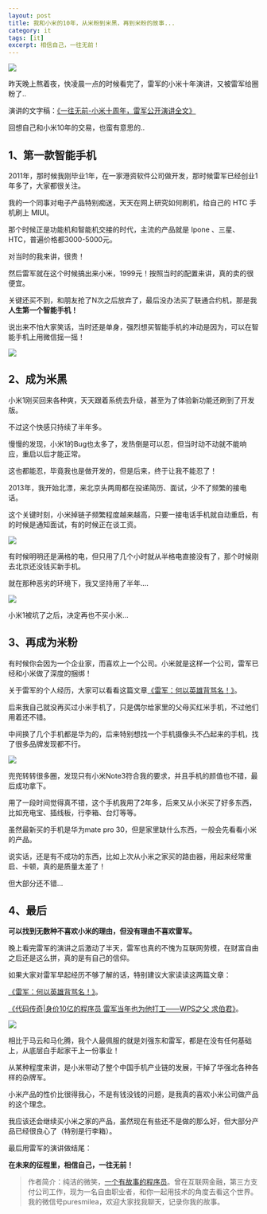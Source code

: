 ```yaml
---
layout: post
title: 我和小米的10年，从米粉到米黑，再到米粉的故事...
category: it
tags: [it]
excerpt: 相信自己，一往无前！
---
```


![](http://favorites.ren/assets/images/2020/it/mifen/mifen01.jpg) 

昨天晚上熬着夜，快凌晨一点的时候看完了，雷军的小米十年演讲，又被雷军给圈粉了..


演讲的文字稿：[《一往无前-小米十周年，雷军公开演讲全文》](https://mp.weixin.qq.com/s/_Nen4i7GuKoxJDdQpMjACg)

回想自己和小米10年的交易，也蛮有意思的..

## 1、第一款智能手机

2011年，那时候我刚毕业1年，在一家港资软件公司做开发，那时候雷军已经创业1年多了，大家都很关注。

我的一个同事对电子产品特别痴迷，天天在网上研究如何刷机，给自己的 HTC 手机刷上 MIUI。

那个时候正是功能机和智能机交接的时代，主流的产品就是 Ipone 、三星、HTC，普遍价格都3000-5000元。

对当时的我来讲，很贵！

然后雷军就在这个时候搞出来小米，1999元！按照当时的配置来讲，真的卖的很便宜。

关键还买不到，和朋友抢了N次之后放弃了，最后没办法买了联通合约机，那是我**人生第一个智能手机！**

说出来不怕大家笑话，当时还是单身，强烈想买智能手机的冲动是因为，可以在智能手机上用微信摇一摇！

![](http://favorites.ren/assets/images/2020/it/mifen/mifen02.jpg)  

## 2、成为米黑

小米1刚买回来各种爽，天天跟着系统去升级，甚至为了体验新功能还刷到了开发版。

不过这个快感只持续了半年多。

慢慢的发现，小米1的Bug也太多了，发热倒是可以忍，但当时动不动就不能响应，重启以后才能正常。

这也都能忍，毕竟我也是做开发的，但是后来，终于让我不能忍了！

2013年，我开始北漂，来北京头两周都在投递简历、面试，少不了频繁的接电话。

这个关键时刻，小米掉链子频繁程度越来越高，只要一接电话手机就自动重启，有的时候是通知面试，有的时候正在谈工资。

![](http://favorites.ren/assets/images/2020/it/mifen/mifen03.jpg) 

有时候明明还是满格的电，但只用了几个小时就从半格电直接没有了，那个时候刚去北京还没钱买新手机。

就在那种恶劣的环境下，我又坚持用了半年....

![](http://favorites.ren/assets/images/2020/it/mifen/mifen04.jpg) 

小米1被坑了之后，决定再也不买小米...

## 3、再成为米粉

有时候你会因为一个企业家，而喜欢上一个公司。小米就是这样一个公司，雷军已经和小米做了深度的捆绑！

关于雷军的个人经历，大家可以看看这篇文章[《雷军：何以英雄背骂名！》](https://mp.weixin.qq.com/s/m1LA3cnQpwmDf0UvMMNUYQ)。

后来我自己就没再买过小米手机了，只是偶尔给家里的父母买红米手机，不过他们用着还不错。

中间换了几个手机都是华为的，后来特别想找一个手机摄像头不凸起来的手机，找了很多品牌发现都不行。

![](http://favorites.ren/assets/images/2020/it/mifen/mifen05.jpg) 

兜兜转转很多圈，发现只有小米Note3符合我的要求，并且手机的颜值也不错，最后成功拿下。

用了一段时间觉得真不错，这个手机我用了2年多，后来又从小米买了好多东西，比如充电宝、插线板，行李箱、台灯等等。

虽然最新买的手机是华为mate pro 30，但是家里缺什么东西，一般会先看看小米的产品。

说实话，还是有不成功的东西，比如上次从小米之家买的路由器，用起来经常重启、卡顿，真的是质量太差了！

但大部分还不错...

## 4、最后

**可以找到无数种不喜欢小米的理由，但没有理由不喜欢雷军。**

晚上看完雷军的演讲之后激动了半天，雷军也真的不愧为互联网劳模，在财富自由之后还是这么拼，真的是有自己的信仰。

如果大家对雷军早起经历不够了解的话，特别建议大家读读这两篇文章：


[《雷军：何以英雄背骂名！》](https://mp.weixin.qq.com/s/m1LA3cnQpwmDf0UvMMNUYQ)。

[《代码传奇|身价10亿的程序员 雷军当年也为他打工——WPS之父 求伯君》](https://mp.weixin.qq.com/s/6sfvafddrDrJfHn808S-EQ)。

![](http://favorites.ren/assets/images/2020/it/mifen/mifen06.jpg) 

相比于马云和马化腾，我个人最佩服的就是刘强东和雷军，都是在没有任何基础上，从底层白手起家干上一份事业！

从某种程度来讲，是小米带动了整个中国手机产业链的发展，干掉了华强北各种各样的杂牌军。

小米产品的性价比很得我心，不是有钱没钱的问题，是我真的喜欢小米公司做产品的这个理念。

我应该还会继续买小米之家的产品，虽然现在有些还不是做的那么好，但大部分产品已经很良心了（特别是行李箱）。

最后用雷军的演讲做结尾：

**在未来的征程里，相信自己，一往无前！**

>作者简介：纯洁的微笑，[一个有故事的程序员](http://www.ityouknow.com/life/2020/03/19/xinzi-10year.html)。曾在互联网金融，第三方支付公司工作，现为一名自由职业者，和你一起用技术的角度去看这个世界。我的微信号puresmilea，欢迎大家找我聊天，记录你我的故事。
